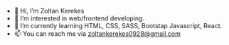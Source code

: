 - 👋 Hi, I’m Zoltan Kerekes
- 👀 I’m interested in web/frontend developing.
- 🌱 I’m currently learning HTML, CSS, SASS,  Bootstap Javascript, React.
- 📫 You can reach me via zoltankerekes0928@gmail.com

<!---
zoltankerekes0928/zoltankerekes0928 is a ✨ special ✨ repository because its `README.md` (this file) appears on your GitHub profile.
You can click the Preview link to take a look at your changes.
--->
